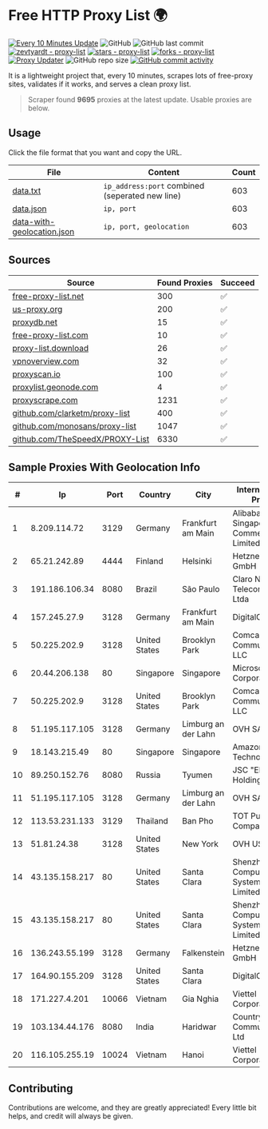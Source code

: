 
# Free HTTP Proxy List 🌍

[![Every 10 Minutes Update](https://github.com/mertguvencli/http-proxy-list/actions/workflows/main.yml/badge.svg?branch=main)](https://github.com/mertguvencli/http-proxy-list/actions/workflows/main.yml)
![GitHub](https://img.shields.io/github/license/mertguvencli/http-proxy-list)
![GitHub last commit](https://img.shields.io/github/last-commit/mertguvencli/http-proxy-list)
[![zevtyardt - proxy-list](https://img.shields.io/static/v1?label=zevtyardt&message=proxy-list&color=blue&logo=github)](https://github.com/zevtyardt/proxy-list "Go to GitHub repo")
[![stars - proxy-list](https://img.shields.io/github/stars/zevtyardt/proxy-list?style=social)](https://github.com/zevtyardt/proxy-list)
[![forks - proxy-list](https://img.shields.io/github/forks/zevtyardt/proxy-list?style=social)](https://github.com/zevtyardt/proxy-list)
[![Proxy Updater](https://github.com/zevtyardt/proxy-list/workflows/Proxy%20Updater/badge.svg)](https://github.com/zevtyardt/proxy-list/actions?query=workflow:"Proxy+Updater")
![GitHub repo size](https://img.shields.io/github/repo-size/zevtyardt/proxy-list)
[![GitHub commit activity](https://img.shields.io/github/commit-activity/m/zevtyardt/proxy-list?logo=commits)](https://github.com/zevtyardt/proxy-list/commits/main)

It is a lightweight project that, every 10 minutes, scrapes lots of free-proxy sites, validates if it works, and serves a clean proxy list.

> Scraper found **9695** proxies at the latest update. Usable proxies are below.

## Usage

Click the file format that you want and copy the URL.

|File|Content|Count|
|----|-------|-----|
|[data.txt](https://raw.githubusercontent.com/mertguvencli/http-proxy-list/main/proxy-list/data.txt)|`ip_address:port` combined (seperated new line)|603|
|[data.json](https://raw.githubusercontent.com/mertguvencli/http-proxy-list/main/proxy-list/data.json)|`ip, port`|603|
|[data-with-geolocation.json](https://raw.githubusercontent.com/mertguvencli/http-proxy-list/main/proxy-list/data-with-geolocation.json)|`ip, port, geolocation`|603|

## Sources

|Source|Found Proxies|Succeed|
|------|-------------|-------|
|[free-proxy-list.net](https://free-proxy-list.net)|300|✅|
|[us-proxy.org](https://www.us-proxy.org)|200|✅|
|[proxydb.net](http://proxydb.net)|15|✅|
|[free-proxy-list.com](https://free-proxy-list.com/?page=&port=&type%5B%5D=http&type%5B%5D=https&up_time=0&search=Search)|10|✅|
|[proxy-list.download](https://www.proxy-list.download/HTTP)|26|✅|
|[vpnoverview.com](https://vpnoverview.com/privacy/anonymous-browsing/free-proxy-servers)|32|✅|
|[proxyscan.io](https://www.proxyscan.io)|100|✅|
|[proxylist.geonode.com](https://proxylist.geonode.com/api/proxy-list?limit=300&page=1&sort_by=lastChecked&sort_type=desc&protocols=http,https)|4|✅|
|[proxyscrape.com](https://api.proxyscrape.com/v2/?request=displayproxies&protocol=http&timeout=10000&country=all&ssl=all&anonymity=all)|1231|✅|
|[github.com/clarketm/proxy-list](https://raw.githubusercontent.com/clarketm/proxy-list/master/proxy-list-raw.txt)|400|✅|
|[github.com/monosans/proxy-list](https://raw.githubusercontent.com/monosans/proxy-list/main/proxies/http.txt)|1047|✅|
|[github.com/TheSpeedX/PROXY-List](https://raw.githubusercontent.com/TheSpeedX/PROXY-List/master/http.txt)|6330|✅|


## Sample Proxies With Geolocation Info

|#|Ip|Port|Country|City|Internet Service Provider|
|-|--|----|-------|----|-------------------------|
|1|8.209.114.72|3129|Germany|Frankfurt am Main|Alibaba.com Singapore E-Commerce Private Limited|
|2|65.21.242.89|4444|Finland|Helsinki|Hetzner Online GmbH|
|3|191.186.106.34|8080|Brazil|São Paulo|Claro NXT Telecomunicacoes Ltda|
|4|157.245.27.9|3128|Germany|Frankfurt am Main|DigitalOcean, LLC|
|5|50.225.202.9|3128|United States|Brooklyn Park|Comcast Cable Communications, LLC|
|6|20.44.206.138|80|Singapore|Singapore|Microsoft Corporation|
|7|50.225.202.9|3128|United States|Brooklyn Park|Comcast Cable Communications, LLC|
|8|51.195.117.105|3128|Germany|Limburg an der Lahn|OVH SAS|
|9|18.143.215.49|80|Singapore|Singapore|Amazon Technologies Inc.|
|10|89.250.152.76|8080|Russia|Tyumen|JSC "ER-Telecom Holding"|
|11|51.195.117.105|3128|Germany|Limburg an der Lahn|OVH SAS|
|12|113.53.231.133|3129|Thailand|Ban Pho|TOT Public Company Limited|
|13|51.81.24.38|3128|United States|New York|OVH US LLC|
|14|43.135.158.217|80|United States|Santa Clara|Shenzhen Tencent Computer Systems Company Limited|
|15|43.135.158.217|80|United States|Santa Clara|Shenzhen Tencent Computer Systems Company Limited|
|16|136.243.55.199|3128|Germany|Falkenstein|Hetzner Online GmbH|
|17|164.90.155.209|3128|United States|Santa Clara|DigitalOcean, LLC|
|18|171.227.4.201|10066|Vietnam|Gia Nghia|Viettel Corporation|
|19|103.134.44.176|8080|India|Haridwar|Countrylink Communiction Pvt Ltd|
|20|116.105.255.19|10024|Vietnam|Hanoi|Viettel Corporation|



## Contributing

Contributions are welcome, and they are greatly appreciated! Every
little bit helps, and credit will always be given.

